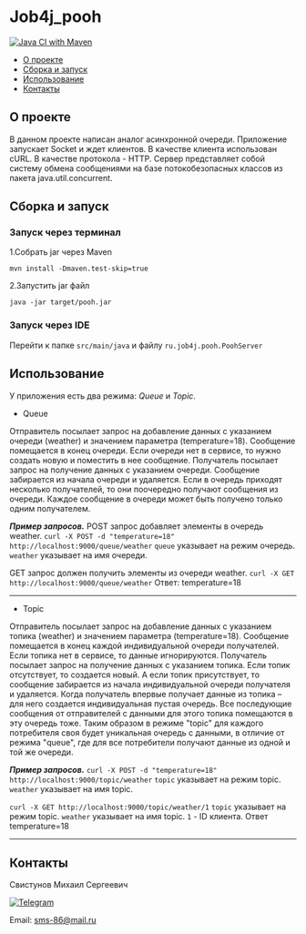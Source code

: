 # Job4j_pooh
[![Java CI with Maven](https://github.com/svoh86/job4j_threads/actions/workflows/maven.yml/badge.svg)](https://github.com/svoh86/job4j_threads/actions/workflows/maven.yml)

+ [О проекте](#О-проекте)
+ [Сборка и запуск](#Сборка-и-запуск)
+ [Использование](#Использование)
+ [Контакты](#Контакты)

## О проекте

В данном проекте написан аналог асинхронной очереди. Приложение запускает Socket и ждет клиентов. 
В качестве клиента использован cURL. В качестве протокола - HTTP. 
Сервер представляет собой систему обмена сообщениями 
на базе потокобезопасных классов из пакета java.util.concurrent.

## Сборка и запуск

### Запуск через терминал

1.Собрать jar через Maven

`mvn install -Dmaven.test-skip=true`

2.Запустить jar файл

`java -jar target/pooh.jar`

### Запуск через IDE

Перейти к папке `src/main/java` и файлу `ru.job4j.pooh.PoohServer`

## Использование

У приложения есть два режима: *Queue* и *Topic*.

- Queue

Отправитель посылает запрос на добавление данных с указанием очереди (weather) и значением параметра (temperature=18). 
Сообщение помещается в конец очереди. Если очереди нет в сервисе, то нужно создать новую и поместить в нее сообщение.
Получатель посылает запрос на получение данных с указанием очереди. Сообщение забирается из начала очереди и удаляется.
Если в очередь приходят несколько получателей, то они поочередно получают сообщения из очереди.
Каждое сообщение в очереди может быть получено только одним получателем.

***Пример запросов.***
POST запрос добавляет элементы в очередь weather.
`curl -X POST -d "temperature=18" http://localhost:9000/queue/weather`
`queue` указывает на режим очередь.
`weather` указывает на имя очереди.

GET запрос должен получить элементы из очереди weather.
`curl -X GET http://localhost:9000/queue/weather`
Ответ: temperature=18

---

- Topic

Отправитель посылает запрос на добавление данных с указанием топика (weather) и значением параметра (temperature=18). 
Сообщение помещается в конец каждой индивидуальной очереди получателей. 
Если топика нет в сервисе, то данные игнорируются.
Получатель посылает запрос на получение данных с указанием топика. 
Если топик отсутствует, то создается новый. А если топик присутствует, 
то сообщение забирается из начала индивидуальной очереди получателя и удаляется.
Когда получатель впервые получает данные из топика – для него создается индивидуальная пустая очередь. 
Все последующие сообщения от отправителей с данными для этого топика помещаются в эту очередь тоже.
Таким образом в режиме "topic" для каждого потребителя своя будет уникальная очередь с данными, 
в отличие от режима "queue", где для все потребители получают данные из одной и той же очереди.

***Пример запросов.***
`curl -X POST -d "temperature=18" http://localhost:9000/topic/weather`
`topic` указывает на режим topic.
`weather` указывает на имя topic.

`curl -X GET http://localhost:9000/topic/weather/1`
`topic` указывает на режим topic.
`weather` указывает на имя topic.
`1` - ID клиента.
Ответ temperature=18

---

## Контакты

Свистунов Михаил Сергеевич

[![Telegram](https://img.shields.io/badge/Telegram-blue?logo=telegram)](https://t.me/svoh86)

Email: sms-86@mail.ru